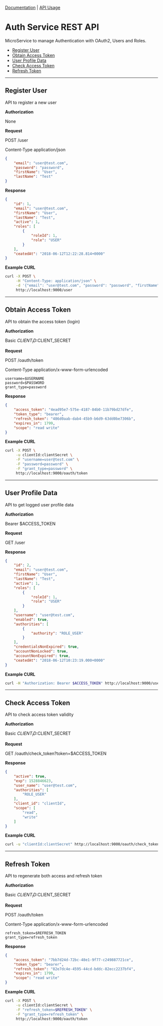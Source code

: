 [Documentation](../../README.md#documentation) | [API Usage](README.md)

# Auth Service REST API

MicroService to manage Authentication with OAuth2, Users and Roles.

* [Register User](#register-user)
* [Obtain Access Token](#obtain-access-token)
* [User Profile Data](#user-profile-data)
* [Check Access Token](#check-access-token)
* [Refresh Token](#refresh-token)

---

## Register User

API to register a new user

**Authorization**

None

**Request**

POST /user

Content-Type application/json

```json
{
	"email": "user@test.com",
	"password": "password",
	"firstName": "User",
	"lastName": "Test"
}
```

**Response**

```json
{
    "id": 1,
    "email": "user@test.com",
    "firstName": "User",
    "lastName": "Test",
    "active": 1,
    "roles": [
        {
            "roleId": 1,
            "role": "USER"
        }
    ],
    "ceatedAt": "2018-06-12T12:22:28.814+0000"
}
```

**Example CURL**

```bash
curl -X POST \
     -H "Content-Type: application/json" \
     -d '{"email": "user@test.com", "password": "password", "firstName": "User", "lastName": "Test"}' \
     http://localhost:9000/user
```

---

## Obtain Access Token

API to obtain the access token (login)

**Authorization**

Basic $CLIENT_ID:$CLIENT_SECRET

**Request**

POST /oauth/token

Content-Type application/x-www-form-urlencoded

```
username=$USERNAME
password=$PASSWORD
grant_type=password
```

**Response**

```json
{
    "access_token": "4ead95e7-575e-4187-84b0-11b79bd27dfe",
    "token_type": "bearer",
    "refresh_token": "486d0aab-dab4-45b9-b6d9-63dd0be7306b",
    "expires_in": 1799,
    "scope": "read write"
}
```

**Example CURL**

```bash
curl -X POST \
     -u clientId:clientSecret \
     -F "username=user@test.com" \
     -F "password=password" \
     -F "grant_type=password" \
     http://localhost:9000/oauth/token
```

---

## User Profile Data

API to get logged user profile data

**Authorization**

Bearer $ACCESS_TOKEN

**Request**

GET /user

**Response**

```json
{
    "id": 2,
    "email": "user@test.com",
    "firstName": "User",
    "lastName": "Test",
    "active": 1,
    "roles": [
        {
            "roleId": 1,
            "role": "USER"
        }
    ],
    "username": "user@test.com",
    "enabled": true,
    "authorities": [
        {
            "authority": "ROLE_USER"
        }
    ],
    "credentialsNonExpired": true,
    "accountNonLocked": true,
    "accountNonExpired": true,
    "ceatedAt": "2018-06-12T10:23:19.000+0000"
}
```

**Example CURL**

```bash
curl -H "Authorization: Bearer $ACCESS_TOKEN" http://localhost:9000/user
```

---

## Check Access Token

API to check access token validity

**Authorization**

Basic $CLIENT_ID:$CLIENT_SECRET

**Request**

GET /oauth/check_token?token=$ACCESS_TOKEN

**Response**

```json
{
    "active": true,
    "exp": 1528846623,
    "user_name": "user@test.com",
    "authorities": [
        "ROLE_USER"
    ],
    "client_id": "clientId",
    "scope": [
        "read",
        "write"
    ]
}
```

**Example CURL**

```bash
curl -u "clientId:clientSecret" http://localhost:9000/oauth/check_token?token=$ACCESS_TOKEN
```

---

## Refresh Token

API to regenerate both access and refresh token

**Authorization**

Basic $CLIENT_ID:$CLIENT_SECRET

**Request**

POST /oauth/token

Content-Type application/x-www-form-urlencoded

```
refresh_token=$REFRESH_TOKEN
grant_type=refresh_token
```

**Response**

```json
{
    "access_token": "7bb7d24d-72bc-48e1-9f77-c249887721ce",
    "token_type": "bearer",
    "refresh_token": "82e7dc4e-4595-44cd-bddc-82ecc2237bf4",
    "expires_in": 1799,
    "scope": "read write"
}
```

**Example CURL**

```bash
curl -X POST \
     -u clientId:clientSecret \
     -F "refresh_token=$REFRESH_TOKEN" \
     -F "grant_type=refresh_token" \
     http://localhost:9000/oauth/token
```
